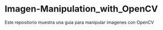 # Imagen-Manipulation_with_OpenCV
Este repositorio muestra una guia para manipular imagenes con OpenCV
